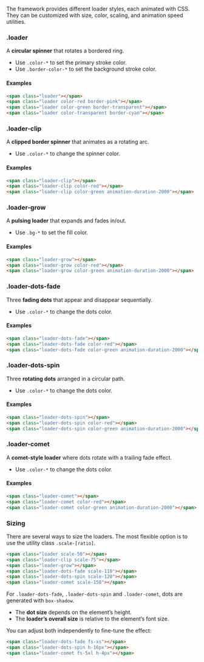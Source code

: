 The framework provides different loader styles, each animated with CSS. They can be customized with size, color, scaling, and animation speed utilities.


### .loader

A **circular spinner** that rotates a bordered ring.

- Use `.color-*` to set the primary stroke color.
- Use `.border-color-*` to set the background stroke color.

#### Examples

<div class="h-flex-start gap-3 mt-4">
<div class="w-48px h-48px h-grid"><span class="loader place-self-center"></span></div>
<div class="w-48px h-48px h-grid"><span class="loader color-red border-pink place-self-center"></span></div>
<div class="w-48px h-48px h-grid"><span class="loader color-green border-transparent place-self-center"></span></div>
<div class="w-48px h-48px h-grid"><span class="loader color-transparent border-cyan place-self-center"></span></div>
</div>


```html
<span class="loader"></span>
<span class="loader color-red border-pink"></span>
<span class="loader color-green border-transparent"></span>
<span class="loader color-transparent border-cyan"></span>
```







### .loader-clip

A **clipped border spinner** that animates as a rotating arc.

- Use `.color-*` to change the spinner color.

#### Examples

<div class="h-flex-start gap-3 mt-4">
<div class="w-48px h-48px h-grid"><span class="loader-clip place-self-center"></span></div>
<div class="w-48px h-48px h-grid"><span class="loader-clip color-red  place-self-center"></span></div>
<div class="w-48px h-48px h-grid"><span class="loader-clip color-green animation-duration-2000 place-self-center"></span></div>
</div>


```html
<span class="loader-clip"></span>
<span class="loader-clip color-red"></span>
<span class="loader-clip color-green animation-duration-2000"></span>
```



### .loader-grow

A **pulsing loader** that expands and fades in/out.

- Use `.bg-*` to set the fill color.

#### Examples

<div class="h-flex-start gap-3 mt-4">
<div class="w-48px h-48px h-grid"><span class="loader-grow place-self-center"></span></div>
<div class="w-48px h-48px h-grid"><span class="loader-grow bg-red  place-self-center"></span></div>
<div class="w-48px h-48px h-grid"><span class="loader-grow bg-green animation-duration-2000 place-self-center"></span></div>
</div>

```html
<span class="loader-grow"></span>
<span class="loader-grow color-red"></span>
<span class="loader-grow color-green animation-duration-2000"></span>
```







### .loader-dots-fade

Three **fading dots** that appear and disappear sequentially.

- Use `.color-*` to change the dots color.

#### Examples

<div class="h-flex-start gap-3 mt-4">
<div class="w-48px h-48px h-grid"><span class="loader-dots-fade place-self-center"></span></div>
<div class="w-48px h-48px h-grid"><span class="loader-dots-fade color-red  place-self-center"></span></div>
<div class="w-48px h-48px h-grid"><span class="loader-dots-fade color-green animation-duration-2000 place-self-center"></span></div>
</div>

```html
<span class="loader-dots-fade"></span>
<span class="loader-dots-fade color-red"></span>
<span class="loader-dots-fade color-green animation-duration-2000"></span>
```


### .loader-dots-spin

Three **rotating dots** arranged in a circular path.

- Use `.color-*` to change the dots color.

#### Examples

<div class="h-flex-start gap-3 mt-4">
<div class="w-48px h-48px h-grid"><span class="loader-dots-spin place-self-center"></span></div>
<div class="w-48px h-48px h-grid"><span class="loader-dots-spin color-red  place-self-center"></span></div>
<div class="w-48px h-48px h-grid"><span class="loader-dots-spin color-green animation-duration-2000 place-self-center"></span></div>
</div>

```html
<span class="loader-dots-spin"></span>
<span class="loader-dots-spin color-red"></span>
<span class="loader-dots-spin color-green animation-duration-2000"></span>
```




### .loader-comet

A **comet-style loader** where dots rotate with a trailing fade effect.

- Use `.color-*` to change the dots color.


#### Examples

<div class="h-flex-start gap-3 mt-4">
<div class="w-48px h-48px h-grid"><span class="loader-comet place-self-center"></span></div>
<div class="w-48px h-48px h-grid"><span class="loader-comet color-red  place-self-center"></span></div>
<div class="w-48px h-48px h-grid"><span class="loader-comet color-green animation-duration-2000 place-self-center"></span></div>
</div>

```html
<span class="loader-comet"></span>
<span class="loader-comet color-red"></span>
<span class="loader-comet color-green animation-duration-2000"></span>
```



### Sizing

There are several ways to size the loaders. The most flexible option is to use the utility class `.scale-[ratio]`.


<div class="h-flex-start gap-4 mt-4">
<div class="w-48px h-48px h-grid"><span class="loader scale-50 place-self-center"></span></div>
<div class="w-48px h-48px h-grid"><span class="loader-clip scale-75 place-self-center"></span></div>
<div class="w-48px h-48px h-grid"><span class="loader-grow place-self-center"></span></div>
<div class="w-48px h-48px h-grid"><span class="loader-dots-fade scale-110 place-self-center"></span></div>
<div class="w-48px h-48px h-grid"><span class="loader-dots-spin scale-120 place-self-center"></span></div>
<div class="w-48px h-48px h-grid"><span class="loader-comet scale-150 place-self-center"></span></div>
</div>

``` html
<span class="loader scale-50"></span>
<span class="loader-clip scale-75"></span>
<span class="loader-grow"></span>
<span class="loader-dots-fade scale-110"></span>
<span class="loader-dots-spin scale-120"></span>
<span class="loader-comet scale-150"></span>
```

For `.loader-dots-fade`, `.loader-dots-spin` and `.loader-comet`, dots are generated with `box-shadow`. 

* The **dot size** depends on the element’s height.
* The **loader’s overall size** is relative to the element’s font size.

You can adjust both independently to fine-tune the effect:

<div class="h-flex-start gap-3 mt-4">
<div class="w-64px h-64px h-grid"><span class="loader-dots-fade fs-xs place-self-center"></span></div>
<div class="w-64px h-64px h-grid"><span class="loader-dots-spin h-16px place-self-center"></span></div>
<div class="w-64px h-64px h-grid"><span class="loader-comet fs-5xl h-4px place-self-center"></span></div>
</div>

```html
<span class="loader-dots-fade fs-xs"></span>
<span class="loader-dots-spin h-16px"></span>
<span class="loader-comet fs-5xl h-4px"></span>
```